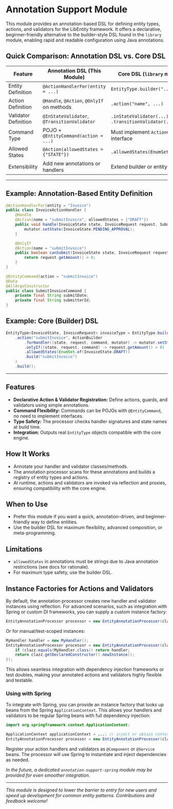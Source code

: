 # Annotation Support Module

This module provides an annotation-based DSL for defining entity types, actions, and validators for the LibEntity framework. It offers a declarative, beginner-friendly alternative to the builder-style DSL found in the `library` module, enabling rapid and readable configuration using Java annotations.

## Quick Comparison: Annotation DSL vs. Core DSL

| Feature               | Annotation DSL (This Module)                      | Core DSL (`library` module)                 |
|----------------------|---------------------------------------------------|---------------------------------------------|
| Entity Definition    | `@ActionHandlerFor(entity = ...)`                  | `EntityType.builder("...")`                |
| Action Definition    | `@Handle`, `@Action`, `@OnlyIf` on methods        | `.action("name", ...)`                      |
| Validator Definition | `@InStateValidator`, `@TransitionValidator`       | `.inStateValidator(...)`, `.transitionValidator(...)` |
| Command Type         | POJO + `@EntityCommand(action = ...)`             | Must implement `ActionCommand` interface    |
| Allowed States       | `@Action(allowedStates = {"STATE"})`             | `.allowedStates(EnumSet.of(...))`           |
| Extensibility        | Add new annotations or handlers                   | Extend builder or entity classes            |

---

## Example: Annotation-Based Entity Definition

```java
@ActionHandlerFor(entity = "Invoice")
public class InvoiceActionHandler {
    @Handle
    @Action(name = "submitInvoice", allowedStates = {"DRAFT"})
    public void handle(InvoiceState state, InvoiceRequest request, SubmitInvoiceCommand command, StateMutator<InvoiceState> mutator) {
        mutator.setState(InvoiceState.PENDING_APPROVAL);
    }

    @OnlyIf
    @Action(name = "submitInvoice")
    public boolean canSubmit(InvoiceState state, InvoiceRequest request, SubmitInvoiceCommand command) {
        return request.getAmount() > 0;
    }
}

@EntityCommand(action = "submitInvoice")
@Data
@AllArgsConstructor
public class SubmitInvoiceCommand {
    private final String submitDate;
    private final String submitterId;
}
```

## Example: Core (Builder) DSL

```java
EntityType<InvoiceState, InvoiceRequest> invoiceType = EntityType.builder("Invoice")
    .action("submitInvoice", ActionBuilder
        .forHandler((state, request, command, mutator) -> mutator.setState(InvoiceState.PENDING_APPROVAL))
        .onlyIf((state, request, command) -> request.getAmount() > 0)
        .allowedStates(EnumSet.of(InvoiceState.DRAFT))
        .build("submitInvoice")
    )
    .build();
```

---

## Features
- **Declarative Action & Validator Registration:** Define actions, guards, and validators using simple annotations.
- **Command Flexibility:** Commands can be POJOs with `@EntityCommand`, no need to implement interfaces.
- **Type Safety:** The processor checks handler signatures and state names at build time.
- **Integration:** Outputs real `EntityType` objects compatible with the core engine.

## How It Works
- Annotate your handler and validator classes/methods.
- The annotation processor scans for these annotations and builds a registry of entity types and actions.
- At runtime, actions and validators are invoked via reflection and proxies, ensuring compatibility with the core engine.

## When to Use
- Prefer this module if you want a quick, annotation-driven, and beginner-friendly way to define entities.
- Use the builder DSL for maximum flexibility, advanced composition, or meta-programming.

## Limitations
- `allowedStates` in annotations must be strings due to Java annotation restrictions (see docs for rationale).
- For maximum type safety, use the builder DSL.

## Instance Factories for Actions and Validators

By default, the annotation processor creates new handler and validator instances using reflection. For advanced scenarios, such as integration with Spring or custom DI frameworks, you can supply a custom instance factory:

```java
EntityAnnotationProcessor processor = new EntityAnnotationProcessor(clazz -> applicationContext.getBean(clazz));
```

Or for manual/test-scoped instances:
```java
MyHandler handler = new MyHandler();
EntityAnnotationProcessor processor = new EntityAnnotationProcessor(clazz -> {
    if (clazz.equals(MyHandler.class)) return handler;
    return clazz.getDeclaredConstructor().newInstance();
});
```

This allows seamless integration with dependency injection frameworks or test doubles, making your annotated actions and validators highly flexible and testable.

### Using with Spring

To integrate with Spring, you can provide an instance factory that looks up beans from the Spring `ApplicationContext`. This allows your handlers and validators to be regular Spring beans with full dependency injection:

```java
import org.springframework.context.ApplicationContext;

ApplicationContext applicationContext = ...; // inject or obtain context
EntityAnnotationProcessor processor = new EntityAnnotationProcessor(clazz -> applicationContext.getBean(clazz));
```

Register your action handlers and validators as `@Component` or `@Service` beans. The processor will use Spring to instantiate and inject dependencies as needed.

*In the future, a dedicated `annotation-support-spring` module may be provided for even smoother integration.*


---

*This module is designed to lower the barrier to entry for new users and speed up development for common entity patterns. Contributions and feedback welcome!*
